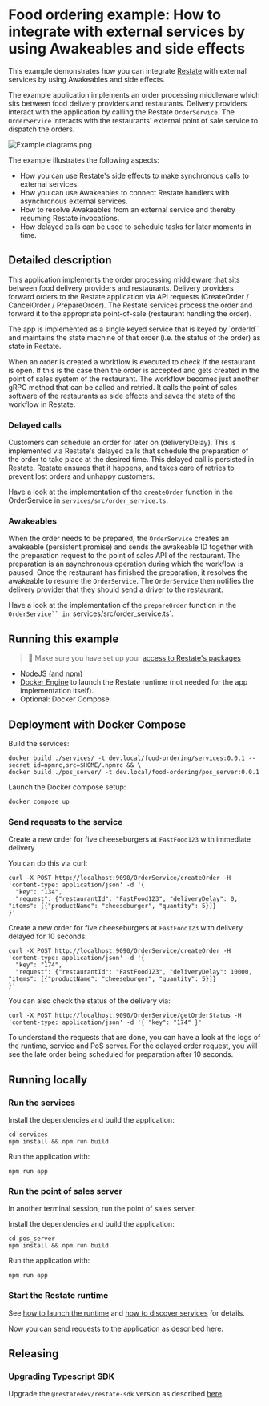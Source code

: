 # Food ordering example: How to integrate with external services by using Awakeables and side effects

This example demonstrates how you can integrate [Restate](https://restate.dev) with external services by using Awakeables and side effects.

The example application implements an order processing middleware which sits between food delivery providers and restaurants.
Delivery providers interact with the application by calling the Restate `OrderService`.
The `OrderService` interacts with the restaurants' external point of sale service to dispatch the orders.

![Example diagrams.png](./img/arch.png)

The example illustrates the following aspects:

* How you can use Restate's side effects to make synchronous calls to external services.
* How you can use Awakeables to connect Restate handlers with asynchronous external services.
* How to resolve Awakeables from an external service and thereby resuming Restate invocations.
* How delayed calls can be used to schedule tasks for later moments in time.

## Detailed description

This application implements the order processing middleware that sits between food delivery providers and restaurants. 
Delivery providers forward orders to the Restate application via API requests (CreateOrder / CancelOrder / PrepareOrder). 
The Restate services process the order and forward it to the appropriate point-of-sale (restaurant handling the order).

The app is implemented as a single keyed service that is keyed by `orderId`` and maintains the state machine of that order (i.e. the status of the order) as state in Restate. 

When an order is created a workflow is executed to check if the restaurant is open. 
If this is the case then the order is accepted and gets created in the point of sales system of the restaurant. 
The workflow becomes just another gRPC method that can be called and retried. 
It calls the point of sales software of the restaurants as side effects and saves the state of the workflow in Restate.

### Delayed calls

Customers can schedule an order for later on (deliveryDelay). 
This is implemented via Restate's delayed calls that schedule the preparation of the order to take place at the desired time. 
This delayed call is persisted in Restate. 
Restate ensures that it happens, and takes care of retries to prevent lost orders and unhappy customers.

Have a look at the implementation of the `createOrder` function in the OrderService in `services/src/order_service.ts`.

### Awakeables

When the order needs to be prepared, the `OrderService` creates an awakeable (persistent promise) and sends the awakeable ID together with the preparation request to the point of sales API of the restaurant.
The preparation is an asynchronous operation during which the workflow is paused.
Once the restaurant has finished the preparation, it resolves the awakeable to resume the `OrderService`. 
The `OrderService` then notifies the delivery provider that they should send a driver to the restaurant.

Have a look at the implementation of the `prepareOrder` function in the `OrderService`` in `services/src/order_service.ts`.

## Running this example

> &#x1F4DD; Make sure you have set up your [access to Restate's packages](https://github.com/restatedev/restate-dist)

- [NodeJS (and npm)](https://nodejs.org)
- [Docker Engine](https://docs.docker.com/engine/install/) to launch the Restate runtime (not needed for the app implementation itself).
- Optional: Docker Compose

## Deployment with Docker Compose

Build the services:

```shell
docker build ./services/ -t dev.local/food-ordering/services:0.0.1 --secret id=npmrc,src=$HOME/.npmrc && \
docker build ./pos_server/ -t dev.local/food-ordering/pos_server:0.0.1
```

Launch the Docker compose setup:

```shell
docker compose up
```

### Send requests to the service

Create a new order for five cheeseburgers at `FastFood123` with immediate delivery

You can do this via curl:

```shell
curl -X POST http://localhost:9090/OrderService/createOrder -H 'content-type: application/json' -d '{
  "key": "134",
  "request": {"restaurantId": "FastFood123", "deliveryDelay": 0, "items": [{"productName": "cheeseburger", "quantity": 5}]}
}'
```

Create a new order for five cheeseburgers at `FastFood123` with delivery delayed for 10 seconds:

```shell
curl -X POST http://localhost:9090/OrderService/createOrder -H 'content-type: application/json' -d '{
  "key": "174",
  "request": {"restaurantId": "FastFood123", "deliveryDelay": 10000, "items": [{"productName": "cheeseburger", "quantity": 5}]}
}'
```

You can also check the status of the delivery via:

```shell
curl -X POST http://localhost:9090/OrderService/getOrderStatus -H 'content-type: application/json' -d '{ "key": "174" }'
```

To understand the requests that are done, you can have a look at the logs of the runtime, service and PoS server.
For the delayed order request, you will see the late order being scheduled for preparation after 10 seconds.

## Running locally

### Run the services

Install the dependencies and build the application:

```shell
cd services
npm install && npm run build
```

Run the application with:

```shell
npm run app
```

### Run the point of sales server

In another terminal session, run the point of sales server.

Install the dependencies and build the application:

```shell
cd pos_server
npm install && npm run build
```

Run the application with:

```shell
npm run app
```

### Start the Restate runtime

See [how to launch the runtime](../../README.md#launching-the-runtime) and [how to discover services](../../README.md#connect-runtime-and-services) for details.

Now you can send requests to the application as described [here](README.md#send-requests-to-the-service).

## Releasing

### Upgrading Typescript SDK

Upgrade the `@restatedev/restate-sdk` version as described [here](../../README.md#upgrading-the-sdk-dependency-for-restate-developers).
